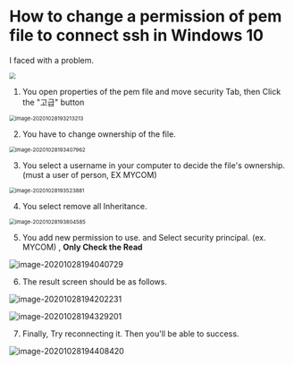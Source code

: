 # How to change a permission of pem file to connect ssh in Windows 10

I faced with a problem. 

<img src="../img/image-20201029194408420.png" style="zoom:67%;" />


1. You open properties of the pem file and move security Tab, then Click the "고급" button

<img src="../img/image-20201028193213213.png" alt="image-20201028193213213" style="zoom:67%;" />



2. You have to change ownership of the file.



<img src="../img/image-20201028193407962.png" alt="image-20201028193407962" style="zoom: 67%;" />

3. You select a username in your computer to decide the file's ownership. (must a user of person, EX MYCOM)

<img src="../img/image-20201028193523881.png" alt="image-20201028193523881" style="zoom: 67%;" />

4. You select remove all Inheritance.

<img src="../img/image-20201028193804585.png" alt="image-20201028193804585" style="zoom:67%;" />

5. You add new permission to use. and Select security principal. (ex. MYCOM) , **Only Check the Read**

![image-20201028194040729](../img/image-20201028194040729.png)

6. The result screen should be as follows.

![image-20201028194202231](../img/image-20201028194202231.png)



![image-20201028194329201](../img/image-20201028194329201.png)

7. Finally, Try reconnecting it. Then you'll be able to success.



![image-20201028194408420](../img/image-20201028194408420.png)